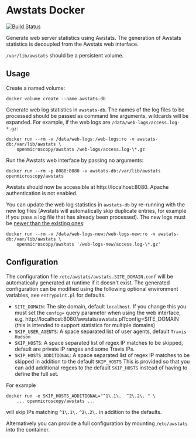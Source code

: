 # Awstats Docker

[![Build Status](https://travis-ci.org/openmicroscopy/awstats-docker.svg?branch=master)](https://travis-ci.org/openmicroscopy/awstats-docker)

Generate web server statistics using Awstats.
The generation of Awstats statistics is decoupled from the Awstats web interface.

`/var/lib/awstats` should be a persistent volume.


## Usage

Create a named volume:

    docker volume create --name awstats-db

Generate web log statistics in `awstats-db`.
The names of the log files to be processed should be passed as command line arguments, wildcards will be expanded.
For example, if the web logs are `/data/web-logs/access.log-*.gz`:

    docker run --rm -v /data/web-logs:/web-logs:ro -v awstats-db:/var/lib/awstats \
        openmicroscopy/awstats /web-logs/access.log-\*.gz

Run the Awstats web interface by passing no arguments:

    docker run --rm -p 8080:8080 -v awstats-db:/var/lib/awstats openmicroscopy/awstats

Awstats should now be accessible at http://localhost:8080.
Apache authentication is not enabled.

You can update the web log statistics in `awstats-db` by re-running with the new log files (Awstats will automatically skip duplicate entries, for example if you pass a log file that has already been processed).
The new logs must be [newer than the existing ones](http://www.awstats.org/docs/awstats_faq.html#OLDLOG):

    docker run --rm -v /data/web-logs-new:/web-logs-new:ro -v awstats-db:/var/lib/awstats \
        openmicroscopy/awstats '/web-logs-new/access.log-\*.gz'


## Configuration

The configuration file `/etc/awstats/awstats.SITE_DOMAIN.conf` will be automatically generated at runtime if it doesn't exist.
The generated configuration can be modified using the following optional environment variables, see `entrypoint.pl` for defaults.
- `SITE_DOMAIN`: The site domain, default `localhost`.
  If you change this you must set the `config=` query parameter when using the web interface, e.g. http://localhost:8080/awstats/awstats.pl?config=SITE_DOMAIN (this is intended to support statistics for multiple domains)
- `SKIP_USER_AGENTS`: A space separated list of user agents, default `Travis Hudson`
- `SKIP_HOSTS`: A space separated list of regex IP matches to be skipped, default are private IP ranges and some Travis IPs.
- `SKIP_HOSTS_ADDITIONAL`: A space separated list of regex IP matches to be skipped in addition to the default `SKIP_HOSTS`
  This is provided so that you can add additional regexs to the default `SKIP_HOSTS` instead of having to define the full set.

For example

    docker run -e SKIP_HOSTS_ADDITIONAL="^1\.1\.  ^2\.2\. " \
        ... openmicroscopy/awstats ...

will skip IPs matching `^1\.1\.` `^2\.2\.` in addition to the defaults.

Alternatively you can provide a full configuration by mounting `/etc/awstats` into the container.
